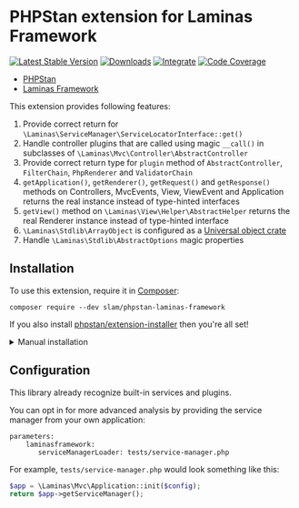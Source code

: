 # PHPStan extension for Laminas Framework

[![Latest Stable Version](https://img.shields.io/packagist/v/slam/phpstan-laminas-framework.svg)](https://packagist.org/packages/slam/phpstan-laminas-framework)
[![Downloads](https://img.shields.io/packagist/dt/slam/phpstan-laminas-framework.svg)](https://packagist.org/packages/slam/phpstan-laminas-framework)
[![Integrate](https://github.com/Slamdunk/phpstan-laminas-framework/workflows/Integrate/badge.svg?branch=master)](https://github.com/Slamdunk/phpstan-laminas-framework/actions)
[![Code Coverage](https://codecov.io/gh/Slamdunk/phpstan-laminas-framework/coverage.svg?branch=master)](https://codecov.io/gh/Slamdunk/phpstan-laminas-framework?branch=master)

* [PHPStan](https://phpstan.org/)
* [Laminas Framework](https://getlaminas.org/)

This extension provides following features:

1. Provide correct return for `\Laminas\ServiceManager\ServiceLocatorInterface::get()`
1. Handle controller plugins that are called using magic `__call()` in subclasses of
`\Laminas\Mvc\Controller\AbstractController`
1. Provide correct return type for `plugin` method of `AbstractController`, `FilterChain`, `PhpRenderer` and `ValidatorChain`
1. `getApplication()`, `getRenderer()`, `getRequest()` and `getResponse()` methods on Controllers, MvcEvents, View,
ViewEvent and Application returns the real instance instead of type-hinted interfaces
1. `getView()` method on `\Laminas\View\Helper\AbstractHelper` returns the real Renderer instance instead of type-hinted
interface
1. `\Laminas\Stdlib\ArrayObject` is configured as a [Universal object crate](https://phpstan.org/config-reference#universal-object-crates)
1. Handle `\Laminas\Stdlib\AbstractOptions` magic properties

## Installation

To use this extension, require it in [Composer](https://getcomposer.org/):

```
composer require --dev slam/phpstan-laminas-framework
```

If you also install [phpstan/extension-installer](https://github.com/phpstan/extension-installer) then you're all set!

<details>
    <summary>Manual installation</summary>

If you don't want to use `phpstan/extension-installer`, include extension.neon in your project's PHPStan config:

```
includes:
    - vendor/slam/phpstan-laminas-framework/extension.neon
```

</details>

## Configuration

This library already recognize built-in services and plugins.

You can opt in for more advanced analysis by providing the service manager from your own application:

```neon
parameters:
    laminasframework:
       serviceManagerLoader: tests/service-manager.php
```

For example, `tests/service-manager.php` would look something like this:

```php
$app = \Laminas\Mvc\Application::init($config);
return $app->getServiceManager();
```
